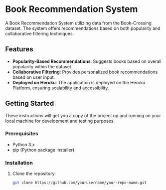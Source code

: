 # Book Recommendation System

A Book Recommendation System utilizing data from the Book-Crossing dataset. The system offers recommendations based on both popularity and collaborative filtering techniques.

## Features

- **Popularity-Based Recommendations**: Suggests books based on overall popularity within the dataset.
- **Collaborative Filtering**: Provides personalized book recommendations based on user input.
- **Deployed on Heroku**: The application is deployed on the Heroku Platform, ensuring scalability and accessibility.

## Getting Started

These instructions will get you a copy of the project up and running on your local machine for development and testing purposes.

### Prerequisites

- Python 3.x
- pip (Python package installer)

### Installation

1. Clone the repository:

   ```bash
   git clone https://github.com/yourusername/your-repo-name.git
